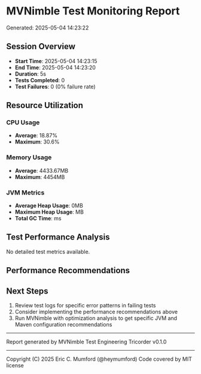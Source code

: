 # MVNimble Test Monitoring Report
Generated: 2025-05-04 14:23:22

## Session Overview

* **Start Time**: 2025-05-04 14:23:15
* **End Time**: 2025-05-04 14:23:20
* **Duration**: 5s
* **Tests Completed**: 0
* **Test Failures**: 0 (0% failure rate)

## Resource Utilization

### CPU Usage

* **Average**: 18.87%
* **Maximum**: 30.6%

### Memory Usage

* **Average**: 4433.67MB
* **Maximum**: 4454MB

### JVM Metrics

* **Average Heap Usage**: 0MB
* **Maximum Heap Usage**: MB
* **Total GC Time**: ms

## Test Performance Analysis

No detailed test metrics available.

## Performance Recommendations


## Next Steps

1. Review test logs for specific error patterns in failing tests
2. Consider implementing the performance recommendations above
3. Run MVNimble with optimization analysis to get specific JVM and Maven configuration recommendations

---
Report generated by MVNimble Test Engineering Tricorder v0.1.0


---
Copyright (C) 2025 Eric C. Mumford (@heymumford) Code covered by MIT license

